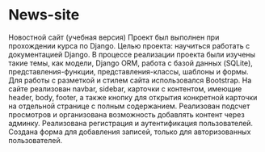 # News-site
Новостной сайт (учебная версия)
Проект был выполнен при прохождении курса по Django.
Целью проекта: научиться работать с документацией Django.
В процессе реализации проекта были изучены такие темы, как модели, Django ORМ, работа с базой данных (SQLite), представления-функции, представления-классы, шаблоны и формы. Для работы с разметкой и стилем сайта использовался Bootstrap.
На сайте реализован navbar, sidebar, карточки с контентом, имеющие header, body, footer, а также кнопку для открытия конкретной карточки на отдельной странице с полным содержанием. Реализован подсчет просмотров и организована возможность добавлять контент через админку. Реализована регистрация и аутентификация пользователей. Создана форма для добавления записей, только для авторизованных пользователей.
